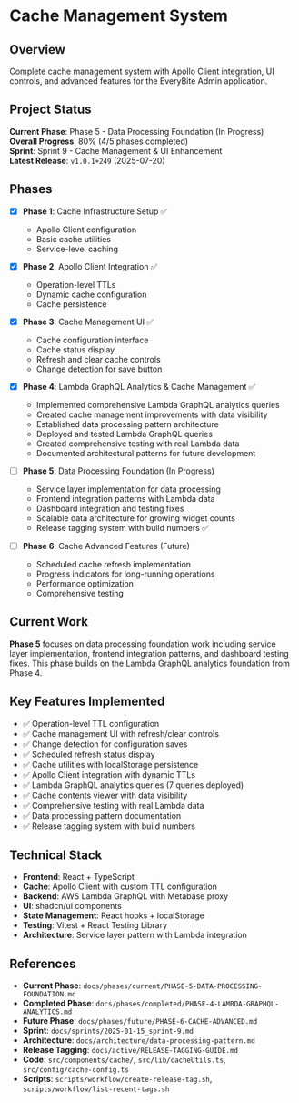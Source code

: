 # Cache Management System

## Overview

Complete cache management system with Apollo Client integration, UI controls, and advanced features for the EveryBite Admin application.

## Project Status

**Current Phase**: Phase 5 - Data Processing Foundation (In Progress)  
**Overall Progress**: 80% (4/5 phases completed)  
**Sprint**: Sprint 9 - Cache Management & UI Enhancement  
**Latest Release**: `v1.0.1+249` (2025-07-20)

## Phases

- [x] **Phase 1**: Cache Infrastructure Setup ✅
  - Apollo Client configuration
  - Basic cache utilities
  - Service-level caching

- [x] **Phase 2**: Apollo Client Integration ✅
  - Operation-level TTLs
  - Dynamic cache configuration
  - Cache persistence

- [x] **Phase 3**: Cache Management UI ✅
  - Cache configuration interface
  - Cache status display
  - Refresh and clear cache controls
  - Change detection for save button

- [x] **Phase 4**: Lambda GraphQL Analytics & Cache Management ✅
  - Implemented comprehensive Lambda GraphQL analytics queries
  - Created cache management improvements with data visibility
  - Established data processing pattern architecture
  - Deployed and tested Lambda GraphQL queries
  - Created comprehensive testing with real Lambda data
  - Documented architectural patterns for future development

- [ ] **Phase 5**: Data Processing Foundation (In Progress)
  - Service layer implementation for data processing
  - Frontend integration patterns with Lambda data
  - Dashboard integration and testing fixes
  - Scalable data architecture for growing widget counts
  - Release tagging system with build numbers ✅

- [ ] **Phase 6**: Cache Advanced Features (Future)
  - Scheduled cache refresh implementation
  - Progress indicators for long-running operations
  - Performance optimization
  - Comprehensive testing

## Current Work

**Phase 5** focuses on data processing foundation work including service layer implementation, frontend integration patterns, and dashboard testing fixes. This phase builds on the Lambda GraphQL analytics foundation from Phase 4.

## Key Features Implemented

- ✅ Operation-level TTL configuration
- ✅ Cache management UI with refresh/clear controls
- ✅ Change detection for configuration saves
- ✅ Scheduled refresh status display
- ✅ Cache utilities with localStorage persistence
- ✅ Apollo Client integration with dynamic TTLs
- ✅ Lambda GraphQL analytics queries (7 queries deployed)
- ✅ Cache contents viewer with data visibility
- ✅ Comprehensive testing with real Lambda data
- ✅ Data processing pattern documentation
- ✅ Release tagging system with build numbers

## Technical Stack

- **Frontend**: React + TypeScript
- **Cache**: Apollo Client with custom TTL configuration
- **Backend**: AWS Lambda GraphQL with Metabase proxy
- **UI**: shadcn/ui components
- **State Management**: React hooks + localStorage
- **Testing**: Vitest + React Testing Library
- **Architecture**: Service layer pattern with Lambda integration

## References

- **Current Phase**: `docs/phases/current/PHASE-5-DATA-PROCESSING-FOUNDATION.md`
- **Completed Phase**: `docs/phases/completed/PHASE-4-LAMBDA-GRAPHQL-ANALYTICS.md`
- **Future Phase**: `docs/phases/future/PHASE-6-CACHE-ADVANCED.md`
- **Sprint**: `docs/sprints/2025-01-15_sprint-9.md`
- **Architecture**: `docs/architecture/data-processing-pattern.md`
- **Release Tagging**: `docs/active/RELEASE-TAGGING-GUIDE.md`
- **Code**: `src/components/cache/`, `src/lib/cacheUtils.ts`, `src/config/cache-config.ts`
- **Scripts**: `scripts/workflow/create-release-tag.sh`, `scripts/workflow/list-recent-tags.sh`
